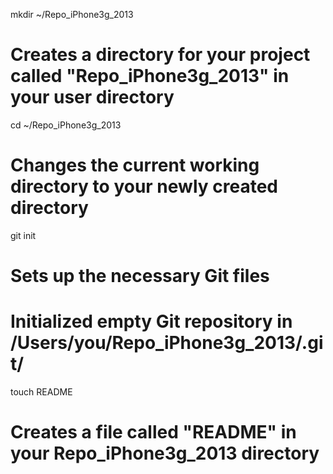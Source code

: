 mkdir ~/Repo_iPhone3g_2013
# Creates a directory for your project called "Repo_iPhone3g_2013" in your user directory

cd ~/Repo_iPhone3g_2013
# Changes the current working directory to your newly created directory

git init
# Sets up the necessary Git files
# Initialized empty Git repository in /Users/you/Repo_iPhone3g_2013/.git/

touch README
# Creates a file called "README" in your Repo_iPhone3g_2013 directory

